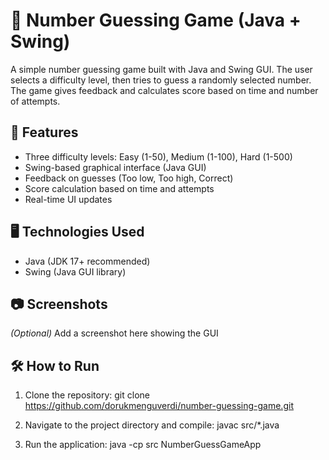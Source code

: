 # 🎯 Number Guessing Game (Java + Swing)
A simple number guessing game built with Java and Swing GUI. The user selects a difficulty level, then tries to guess a randomly selected number. The game gives feedback and calculates score based on time and number of attempts.

## 🚀 Features

- Three difficulty levels: Easy (1-50), Medium (1-100), Hard (1-500)
- Swing-based graphical interface (Java GUI)
- Feedback on guesses (Too low, Too high, Correct)
- Score calculation based on time and attempts
- Real-time UI updates

## 🖥️ Technologies Used

- Java (JDK 17+ recommended)
- Swing (Java GUI library)

## 📷 Screenshots

*(Optional)* Add a screenshot here showing the GUI

## 🛠️ How to Run

1. Clone the repository:
git clone https://github.com/dorukmenguverdi/number-guessing-game.git

2. Navigate to the project directory and compile:
javac src/*.java

3. Run the application:
java -cp src NumberGuessGameApp

